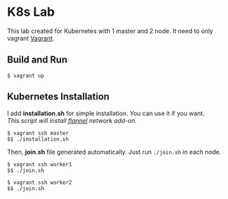 # K8s Lab

This lab created for Kubernetes with 1 master and 2 node.
It need to only vagrant [Vagrant](https://www.vagrantup.com/).

## Build and Run
```
$ vagrant up
```

## Kubernetes Installation
I add **installation.sh** for simple installation. You can use it if you want.  
*This script will install [flannel](https://github.com/flannel-io/flannel) network add-on.*

```
$ vagrant ssh master
$$ ./installation.sh
```

Then, **join.sh** file generated  automatically. Just run `./join.sh` in each node.

```
$ vagrant ssh worker1
$$ ./join.sh
```

```
$ vagrant ssh worker2
$$ ./join.sh
```

